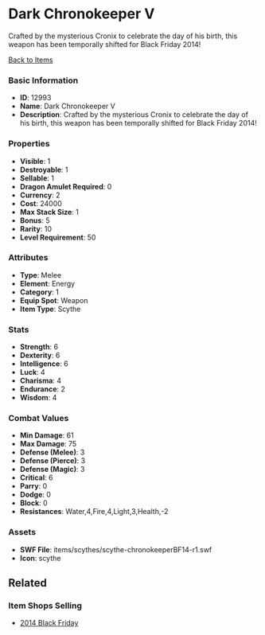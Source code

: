# Dark Chronokeeper V

Crafted by the mysterious Cronix to celebrate the day of his birth, this weapon has been temporally shifted for Black Friday 2014!

[Back to Items](../items.md)

### Basic Information

- **ID**: 12993
- **Name**: Dark Chronokeeper V
- **Description**: Crafted by the mysterious Cronix to celebrate the day of his birth, this weapon has been temporally shifted for Black Friday 2014!

### Properties

- **Visible**: 1
- **Destroyable**: 1
- **Sellable**: 1
- **Dragon Amulet Required**: 0
- **Currency**: 2
- **Cost**: 24000
- **Max Stack Size**: 1
- **Bonus**: 5
- **Rarity**: 10
- **Level Requirement**: 50

### Attributes

- **Type**: Melee
- **Element**: Energy
- **Category**: 1
- **Equip Spot**: Weapon
- **Item Type**: Scythe

### Stats

- **Strength**: 6
- **Dexterity**: 6
- **Intelligence**: 6
- **Luck**: 4
- **Charisma**: 4
- **Endurance**: 2
- **Wisdom**: 4

### Combat Values

- **Min Damage**: 61
- **Max Damage**: 75
- **Defense (Melee)**: 3
- **Defense (Pierce)**: 3
- **Defense (Magic)**: 3
- **Critical**: 6
- **Parry**: 0
- **Dodge**: 0
- **Block**: 0
- **Resistances**: Water,4,Fire,4,Light,3,Health,-2

### Assets

- **SWF File**: items/scythes/scythe-chronokeeperBF14-r1.swf
- **Icon**: scythe

## Related

### Item Shops Selling

- [2014 Black Friday](../item-shops/420-2014-black-friday.md)

